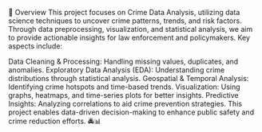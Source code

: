 📌 Overview
This project focuses on Crime Data Analysis, utilizing data science techniques to uncover crime patterns, trends, and risk factors. Through data preprocessing, visualization, and statistical analysis, we aim to provide actionable insights for law enforcement and policymakers. Key aspects include:

Data Cleaning & Processing: Handling missing values, duplicates, and anomalies.
Exploratory Data Analysis (EDA): Understanding crime distributions through statistical analysis.
Geospatial & Temporal Analysis: Identifying crime hotspots and time-based trends.
Visualization: Using graphs, heatmaps, and time-series plots for better insights.
Predictive Insights: Analyzing correlations to aid crime prevention strategies.
This project enables data-driven decision-making to enhance public safety and crime reduction efforts. 🚔📊
